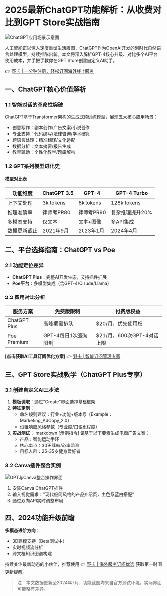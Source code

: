 # 2025最新ChatGPT功能解析：从收费对比到GPT Store实战指南

![ChatGPT应用场景示意图](https://bbtdd.com/wp-content/uploads/img/257721323450417.webp)

人工智能正以惊人速度重塑生活版图，ChatGPT作为OpenAI开发的划时代自然语言处理模型，持续推陈出新。本文将深入解析GPT-4核心升级、对比多个AI平台使用成本，并手把手教你在GPT Store创建自定义AI助手。

👉 [野卡 | 一分钟注册，轻松订阅海外线上服务](https://bbtdd.com/yeka)

## 一、ChatGPT核心价值解析
### 1.1 智能对话的革命性突破
ChatGPT基于Transformer架构的生成式预训练模型，展现五大核心应用场景：
- 创意写作：剧本创作/广告文案/小说创作
- 专业支持：代码编写/法律咨询/学术研究
- 跨语言处理：精准翻译/文化适配
- 数据分析：文本摘要/报告生成
- 教育辅助：个性化教学/题库解构

### 1.2 GPT系列模型进化史
#### 模型对比表
| 功能维度       | ChatGPT 3.5 | GPT-4       | GPT-4 Turbo  |
|----------------|-------------|-------------|--------------|
| 上下文处理     | 3k tokens   | 8k tokens   | 128k tokens  |
| 推理准确率     | 律师考PR80  | 律师考PR90  | 复杂推理提升20% |
| 多模态支持     | 仅文本      | 文本+图像   | 多API集成    |
| 数据更新截止   | 2021年9月   | 2023年1月   | 2024年4月    |

## 二、平台选择指南：ChatGPT vs Poe
### 2.1 功能定位差异
- **ChatGPT Plus**：完整AI开发生态，支持插件扩展
- **Poe平台**：多模型集成（含GPT-4/Claude/Llama）

### 2.2 费用对比分析
| 服务方案       | 免费版限制                | 付费版权益                |
|----------------|--------------------------|--------------------------|
| ChatGPT Plus   | 高峰期需排队              | $20/月，优先使用权       |
| Poe Premium    | GPT-4每日1次查询限制      | $21/月，600次GPT-4对话上限 |

**[点击获取AI工具订阅优化方案]** 👉 [野卡 | 智能订阅管理专家](https://bbtdd.com/yeka)

## 三、GPT Store实战教学（ChatGPT Plus专享）
### 3.1 创建自定义AI三步法
1. **模板调取**：通过"Create"界面选择基础框架
2. **特征定制**：
   - 命名规则建议：行业+功能+版本号（Example：Marketing_AdCopy_2.0）
   - 设置响应风格参数（专业度/口语化程度）
3. **实战测试**：
   markdown
   [示例指令]
   请基于以下要素生成电商广告文案：
   - 产品：智能运动手环
   - 核心卖点：30天续航/心率监测
   - 目标人群：25-35岁健身爱好者
   

### 3.2 Canva插件整合实例
![GPT与Canva整合操作界面](https://bbtdd.com/wp-content/uploads/img/798044828111236.webp)
1. 安装Canva ChatGPT插件
2. 输入视觉需求："现代极简风格的产品介绍页，主色系蓝白搭配"
3. 通过双向API实时调整布局

## 四、2024功能升级前瞻
**多模态进阶方向**：
- 3D建模支持（Beta测试中）
- 实时视频流分析
- 跨文档知识图谱构建

持续关注最新动态的小伙伴，推荐使用 👉 [野卡 | 海外服务订阅优选](https://bbtdd.com/yeka) 获取第一时间更新提醒。

> 注：本文数据更新至2024年7月，功能截图均来自官方测试环境，实际界面可能略有差异。